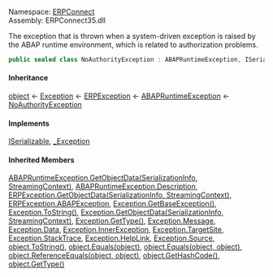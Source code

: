 
Namespace: [ERPConnect](index.md)  
Assembly: ERPConnect35.dll  

The exception that is thrown when a system-driven
exception is raised by the ABAP runtime environment,
which is related to authorization problems.

```csharp
public sealed class NoAuthorityException : ABAPRuntimeException, ISerializable, _Exception
```

#### Inheritance

[object](https://learn.microsoft.com/dotnet/api/system.object) ← 
[Exception](https://learn.microsoft.com/dotnet/api/system.exception) ← 
[ERPException](ERPConnect.ERPException.md) ← 
[ABAPRuntimeException](ERPConnect.ABAPRuntimeException.md) ← 
[NoAuthorityException](ERPConnect.NoAuthorityException.md)

#### Implements

[ISerializable](https://learn.microsoft.com/dotnet/api/system.runtime.serialization.iserializable), 
[\_Exception](https://learn.microsoft.com/dotnet/api/system.runtime.interopservices.\_exception)

#### Inherited Members

[ABAPRuntimeException.GetObjectData\(SerializationInfo, StreamingContext\)](ERPConnect.ABAPRuntimeException.md\#ERPConnect\_ABAPRuntimeException\_GetObjectData\_System\_Runtime\_Serialization\_SerializationInfo\_System\_Runtime\_Serialization\_StreamingContext\_), 
[ABAPRuntimeException.Description](ERPConnect.ABAPRuntimeException.md\#ERPConnect\_ABAPRuntimeException\_Description), 
[ERPException.GetObjectData\(SerializationInfo, StreamingContext\)](ERPConnect.ERPException.md\#ERPConnect\_ERPException\_GetObjectData\_System\_Runtime\_Serialization\_SerializationInfo\_System\_Runtime\_Serialization\_StreamingContext\_), 
[ERPException.ABAPException](ERPConnect.ERPException.md\#ERPConnect\_ERPException\_ABAPException), 
[Exception.GetBaseException\(\)](https://learn.microsoft.com/dotnet/api/system.exception.getbaseexception), 
[Exception.ToString\(\)](https://learn.microsoft.com/dotnet/api/system.exception.tostring), 
[Exception.GetObjectData\(SerializationInfo, StreamingContext\)](https://learn.microsoft.com/dotnet/api/system.exception.getobjectdata), 
[Exception.GetType\(\)](https://learn.microsoft.com/dotnet/api/system.exception.gettype), 
[Exception.Message](https://learn.microsoft.com/dotnet/api/system.exception.message), 
[Exception.Data](https://learn.microsoft.com/dotnet/api/system.exception.data), 
[Exception.InnerException](https://learn.microsoft.com/dotnet/api/system.exception.innerexception), 
[Exception.TargetSite](https://learn.microsoft.com/dotnet/api/system.exception.targetsite), 
[Exception.StackTrace](https://learn.microsoft.com/dotnet/api/system.exception.stacktrace), 
[Exception.HelpLink](https://learn.microsoft.com/dotnet/api/system.exception.helplink), 
[Exception.Source](https://learn.microsoft.com/dotnet/api/system.exception.source), 
[object.ToString\(\)](https://learn.microsoft.com/dotnet/api/system.object.tostring), 
[object.Equals\(object\)](https://learn.microsoft.com/dotnet/api/system.object.equals\#system\-object\-equals\(system\-object\)), 
[object.Equals\(object, object\)](https://learn.microsoft.com/dotnet/api/system.object.equals\#system\-object\-equals\(system\-object\-system\-object\)), 
[object.ReferenceEquals\(object, object\)](https://learn.microsoft.com/dotnet/api/system.object.referenceequals), 
[object.GetHashCode\(\)](https://learn.microsoft.com/dotnet/api/system.object.gethashcode), 
[object.GetType\(\)](https://learn.microsoft.com/dotnet/api/system.object.gettype)

